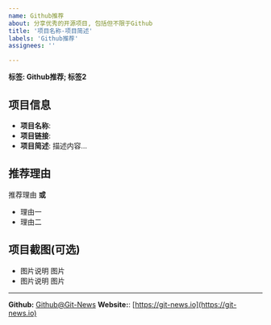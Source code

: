 ```yaml
---
name: Github推荐
about: 分享优秀的开源项目, 包括但不限于Github
title: '项目名称-项目简述'
labels: 'Github推荐'
assignees: ''

---
```



**标签: Github推荐; 标签2**

## 项目信息
 - **项目名称**: 
 - **项目链接**: 
 - **项目简述**:
	描述内容...

## 推荐理由
 
推荐理由
**或**
- 理由一
- 理由二


## 项目截图(可选)

- 图片说明
	图片
- 图片说明
	图片




[^_^]: # (请勿修改下面的内容, 感谢🙇‍🙇‍🙇‍!)

* * * * * * * * * * * * * * * * * * * * * * * * * * * * * * * *
**Github:** [Github@Git-News](https://github.com/Git-News)
**Website:**: [https://git-news.io](https://git-news.io)
